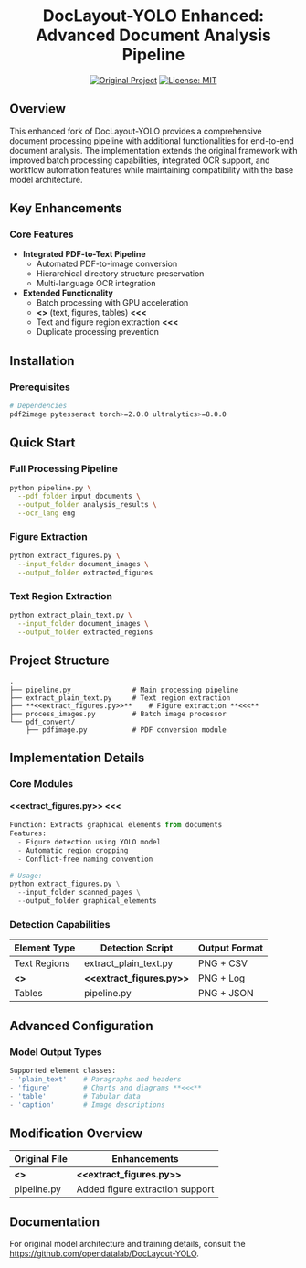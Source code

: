 <div align="center">
<h1>DocLayout-YOLO Enhanced: Advanced Document Analysis Pipeline</h1>

[![Original Project](https://img.shields.io/badge/Based%20on-DocLayout--YOLO-brightgreen)](https://github.com/opendatalab/DocLayout-YOLO)
[![License: MIT](https://img.shields.io/badge/License-MIT-blue.svg)](LICENSE)

</div>

## Overview
This enhanced fork of DocLayout-YOLO provides a comprehensive document processing pipeline with additional functionalities for end-to-end document analysis. The implementation extends the original framework with improved batch processing capabilities, integrated OCR support, and workflow automation features while maintaining compatibility with the base model architecture.

## Key Enhancements
### Core Features
- **Integrated PDF-to-Text Pipeline**
  - Automated PDF-to-image conversion
  - Hierarchical directory structure preservation
  - Multi-language OCR integration
- **Extended Functionality**
  - Batch processing with GPU acceleration
  - **<<Multi-element extraction>>** (text, figures, tables) **<<<**
  - Text and figure region extraction **<<<**
  - Duplicate processing prevention

## Installation
### Prerequisites

```bash
# Dependencies
pdf2image pytesseract torch>=2.0.0 ultralytics>=8.0.0
```

## Quick Start
### Full Processing Pipeline
```bash
python pipeline.py \
  --pdf_folder input_documents \
  --output_folder analysis_results \
  --ocr_lang eng
```

### Figure Extraction
```bash
python extract_figures.py \
  --input_folder document_images \
  --output_folder extracted_figures
```

### Text Region Extraction
```bash
python extract_plain_text.py \
  --input_folder document_images \
  --output_folder extracted_regions
```

## Project Structure
```
.
├── pipeline.py               # Main processing pipeline
├── extract_plain_text.py     # Text region extraction
├── **<<extract_figures.py>>**    # Figure extraction **<<<**
├── process_images.py         # Batch image processor
└── pdf_convert/
    ├── pdfimage.py           # PDF conversion module
```

## Implementation Details
### Core Modules
#### **<<extract_figures.py>>** **<<<**
```python
Function: Extracts graphical elements from documents
Features:
  - Figure detection using YOLO model
  - Automatic region cropping
  - Conflict-free naming convention

# Usage:
python extract_figures.py \
  --input_folder scanned_pages \
  --output_folder graphical_elements
```

### Detection Capabilities
| Element Type    | Detection Script          | Output Format |
|-----------------|---------------------------|---------------|
| Text Regions    | extract_plain_text.py     | PNG + CSV     |
| **<<Figures>>** | **<<extract_figures.py>>**| PNG + Log     | **<<<**
| Tables          | pipeline.py               | PNG + JSON    |

## Advanced Configuration
### Model Output Types
```python
Supported element classes:
- 'plain_text'    # Paragraphs and headers
- 'figure'        # Charts and diagrams **<<<**
- 'table'         # Tabular data
- 'caption'       # Image descriptions
```

## Modification Overview
| Original File       | Enhancements                      |
|---------------------|-----------------------------------|
| **<<New Module>>**  | **<<extract_figures.py>>**        | **<<<**
| pipeline.py         | Added figure extraction support   | **<<<**

## Documentation
 For original model architecture and training details, consult the https://github.com/opendatalab/DocLayout-YOLO.
